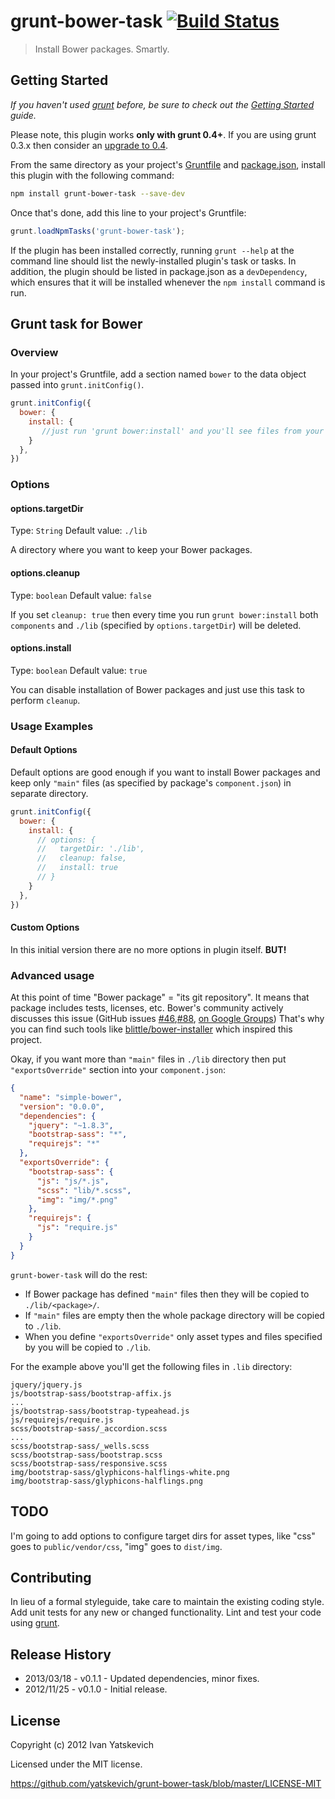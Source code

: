 # grunt-bower-task [![Build Status](https://travis-ci.org/yatskevich/grunt-bower-task.png)](https://travis-ci.org/yatskevich/grunt-bower-task)

> Install Bower packages. Smartly.

## Getting Started
_If you haven't used [grunt][] before, be sure to check out the [Getting Started][] guide._

Please note, this plugin works **only with grunt 0.4+**. If you are using grunt 0.3.x then consider an [upgrade to 0.4][].

From the same directory as your project's [Gruntfile][Getting Started] and [package.json][], install this plugin with the following command:

```bash
npm install grunt-bower-task --save-dev
```

Once that's done, add this line to your project's Gruntfile:

```js
grunt.loadNpmTasks('grunt-bower-task');
```

If the plugin has been installed correctly, running `grunt --help` at the command line should list the newly-installed plugin's task or tasks. In addition, the plugin should be listed in package.json as a `devDependency`, which ensures that it will be installed whenever the `npm install` command is run.

[grunt]: http://gruntjs.com/
[Getting Started]: https://github.com/gruntjs/grunt/wiki/Getting-started
[package.json]: https://npmjs.org/doc/json.html
[upgrade to 0.4]: https://github.com/gruntjs/grunt/wiki/Upgrading-from-0.3-to-0.4

## Grunt task for Bower

### Overview
In your project's Gruntfile, add a section named `bower` to the data object passed into `grunt.initConfig()`.

```js
grunt.initConfig({
  bower: {
    install: {
       //just run 'grunt bower:install' and you'll see files from your Bower packages in lib directory
    }
  },
})
```

### Options

#### options.targetDir
Type: `String`
Default value: `./lib`

A directory where you want to keep your Bower packages.

#### options.cleanup
Type: `boolean`
Default value: `false`

If you set `cleanup: true` then every time you run `grunt bower:install` both `components` and `./lib` (specified by `options.targetDir`) will be deleted.

#### options.install
Type: `boolean`
Default value: `true`

You can disable installation of Bower packages and just use this task to perform `cleanup`.

### Usage Examples

#### Default Options
Default options are good enough if you want to install Bower packages and keep only `"main"` files (as specified by package's `component.json`) in separate directory.

```js
grunt.initConfig({
  bower: {
    install: {
      // options: { 
      //   targetDir: './lib',
      //   cleanup: false,
      //   install: true
      // }
    }
  },
})
```

#### Custom Options
In this initial version there are no more options in plugin itself. **BUT!**

### Advanced usage
At this point of time "Bower package" = "its git repository". It means that package includes tests, licenses, etc.
Bower's community actively discusses this issue (GitHub issues [#46][],[#88][], [on Google Groups][GG])
That's why you can find such tools like [blittle/bower-installer][] which inspired this project.

[GG]: https://groups.google.com/forum/?fromgroups=#!topic/twitter-bower/SQEDDA_gmh0
[#88]: https://github.com/twitter/bower/issues/88
[#46]: https://github.com/twitter/bower/issues/46
[blittle/bower-installer]: https://github.com/blittle/bower-installer

Okay, if you want more than `"main"` files in `./lib` directory then put `"exportsOverride"` section into your `component.json`:

```json
{
  "name": "simple-bower",
  "version": "0.0.0",
  "dependencies": {
    "jquery": "~1.8.3",
    "bootstrap-sass": "*",
    "requirejs": "*"
  },
  "exportsOverride": {
    "bootstrap-sass": {
      "js": "js/*.js",
      "scss": "lib/*.scss",
      "img": "img/*.png"
    },
    "requirejs": {
      "js": "require.js"
    }
  }
}
```
`grunt-bower-task` will do the rest:

* If Bower package has defined `"main"` files then they will be copied to `./lib/<package>/`.
* If `"main"` files are empty then the whole package directory will be copied to `./lib`.
* When you define `"exportsOverride"` only asset types and files specified by you will be copied to `./lib`.

For the example above you'll get the following files in `.lib` directory:

```
jquery/jquery.js
js/bootstrap-sass/bootstrap-affix.js
...
js/bootstrap-sass/bootstrap-typeahead.js
js/requirejs/require.js
scss/bootstrap-sass/_accordion.scss
...
scss/bootstrap-sass/_wells.scss
scss/bootstrap-sass/bootstrap.scss
scss/bootstrap-sass/responsive.scss
img/bootstrap-sass/glyphicons-halflings-white.png
img/bootstrap-sass/glyphicons-halflings.png
```

## TODO
I'm going to add options to configure target dirs for asset types, like "css" goes to `public/vendor/css`, "img" goes to `dist/img`.

## Contributing
In lieu of a formal styleguide, take care to maintain the existing coding style. Add unit tests for any new or changed functionality. Lint and test your code using [grunt][].

## Release History
* 2013/03/18 - v0.1.1 - Updated dependencies, minor fixes.
* 2012/11/25 - v0.1.0 - Initial release.

## License
Copyright (c) 2012 Ivan Yatskevich

Licensed under the MIT license.

<https://github.com/yatskevich/grunt-bower-task/blob/master/LICENSE-MIT>
